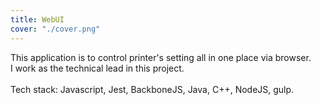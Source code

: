 ```yaml
---
title: WebUI
cover: "./cover.png"
---
```


This application is to control printer's setting all in one place via browser.
<br/>
I work as the technical lead in this project.
<br/>
<br/>
Tech stack: Javascript, Jest, BackboneJS, Java, C++, NodeJS, gulp.
